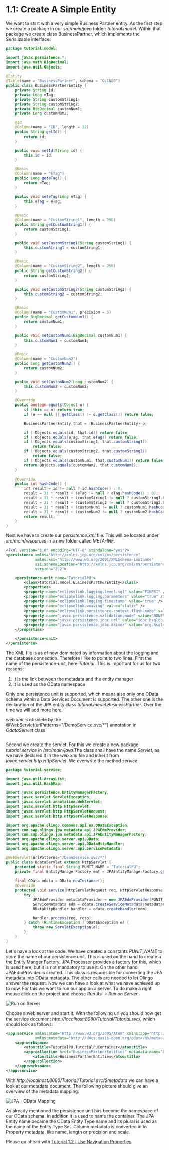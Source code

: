 # 1.1: Create A Simple Entity
We want to start with a very simple Business Partner entity. As the first step we create a package in our _src/main/java_ folder: _tutorial.model_. Within that package we create class BusinessPartner, which implements the Serializable interface:
```Java
package tutorial.model;

import javax.persistence.*;
import java.math.BigDecimal;
import java.util.Objects;

@Entity
@Table(name = "BusinessPartner", schema = "OLINGO")
public class BusinessPartnerEntity {
    private String id;
    private Long eTag;
    private String customString1;
    private String customString2;
    private BigDecimal customNum1;
    private Long customNum2;

    @Id
    @Column(name = "ID", length = 32)
    public String getId() {
        return id;
    }

    public void setId(String id) {
        this.id = id;
    }

    @Basic
    @Column(name = "ETag")
    public Long geteTag() {
        return eTag;
    }

    public void seteTag(Long eTag) {
        this.eTag = eTag;
    }

    @Basic
    @Column(name = "CustomString1", length = 250)
    public String getCustomString1() {
        return customString1;
    }

    public void setCustomString1(String customString1) {
        this.customString1 = customString1;
    }

    @Basic
    @Column(name = "CustomString2", length = 250)
    public String getCustomString2() {
        return customString2;
    }

    public void setCustomString2(String customString2) {
        this.customString2 = customString2;
    }

    @Basic
    @Column(name = "CustomNum1", precision = 5)
    public BigDecimal getCustomNum1() {
        return customNum1;
    }

    public void setCustomNum1(BigDecimal customNum1) {
        this.customNum1 = customNum1;
    }

    @Basic
    @Column(name = "CustomNum2")
    public Long getCustomNum2() {
        return customNum2;
    }

    public void setCustomNum2(Long customNum2) {
        this.customNum2 = customNum2;
    }

    @Override
    public boolean equals(Object o) {
        if (this == o) return true;
        if (o == null || getClass() != o.getClass()) return false;

        BusinessPartnerEntity that = (BusinessPartnerEntity) o;

        if (!Objects.equals(id, that.id)) return false;
        if (!Objects.equals(eTag, that.eTag)) return false;
        if (!Objects.equals(customString1, that.customString1))
            return false;
        if (!Objects.equals(customString2, that.customString2))
            return false;
        if (!Objects.equals(customNum1, that.customNum1)) return false;
        return Objects.equals(customNum2, that.customNum2);
    }

    @Override
    public int hashCode() {
        int result = id != null ? id.hashCode() : 0;
        result = 31 * result + (eTag != null ? eTag.hashCode() : 0);
        result = 31 * result + (customString1 != null ? customString1.hashCode() : 0);
        result = 31 * result + (customString2 != null ? customString2.hashCode() : 0);
        result = 31 * result + (customNum1 != null ? customNum1.hashCode() : 0);
        result = 31 * result + (customNum2 != null ? customNum2.hashCode() : 0);
        return result;
    }
}
```
Next we have to create our _persistence.xml_ file. This will be located under _src/main/resources_ in a new folder called _META-INF_.
```XML
<?xml version="1.0" encoding="UTF-8" standalone="yes"?>
<persistence xmlns="http://xmlns.jcp.org/xml/ns/persistence"
             xmlns:xsi="http://www.w3.org/2001/XMLSchema-instance"
             xsi:schemaLocation="http://xmlns.jcp.org/xml/ns/persistence http://xmlns.jcp.org/xml/ns/persistence/persistence_2_2.xsd"
             version="2.2">

    <persistence-unit name="TutorialPU">
        <class>tutorial.model.BusinessPartnerEntity</class>
        <properties>
        <property name="eclipselink.logging.level.sql" value="FINEST" />
        <property name="eclipselink.logging.parameters" value="true" />
        <property name="eclipselink.logging.timestamp" value="true" />
        <property name="eclipselink.weaving" value="static" />
        <property name="eclipselink.persistence-context.flush-mode" value="commit" />
        <property name="javax.persistence.validation.mode" value="NONE" />
        <property name="javax.persistence.jdbc.url" value="jdbc:hsqldb:mem:com.sample" />
        <property name="javax.persistence.jdbc.driver" value="org.hsqldb.jdbc.JDBCDriver" />
    </properties>

    </persistence-unit>
</persistence>
```
The XML file is as of now dominated by information about the logging and the database connection. Therefore I like to point to two lines. First the name of the persistence-unit, here _Tutorial_. This is important for us for two reasons:
  1. It is the link between the metadata and the entity manager
  2. It is used as the OData namespace

Only one persistence unit is supported, which means also only one OData schema within a Data Services Document is supported. The other one is the declaration of the JPA entity class _<class>tutorial.model.BusinessPartner</class>_. Over the time we will add more here.

_web.xml_ is obsolete by the @WebServlet(urlPatterns="/DemoService.svc/*") annotation in _OdataServlet_ class

```XML
```
Second we create the servlet. For this we create a new package _tutorial.service_ in _/src/main/java_.The class shall have the name _Servlet_, as we have declared it in the _web.xml_ file and inherit from _javax.servlet.http.HttpServlet_. We overwrite the method _service_.
```Java
package tutorial.service;

import java.util.ArrayList;
import java.util.HashMap;

import javax.persistence.EntityManagerFactory;
import javax.servlet.ServletException;
import javax.servlet.annotation.WebServlet;
import javax.servlet.http.HttpServlet;
import javax.servlet.http.HttpServletRequest;
import javax.servlet.http.HttpServletResponse;

import org.apache.olingo.commons.api.ex.ODataException;
import com.sap.olingo.jpa.metadata.api.JPAEdmProvider;
import com.sap.olingo.jpa.metadata.api.JPAEntityManagerFactory;
import org.apache.olingo.server.api.OData;
import org.apache.olingo.server.api.ODataHttpHandler;
import org.apache.olingo.server.api.ServiceMetadata;

@WebServlet(urlPatterns="/DemoService.svc/*")
public class OdataServlet extends HttpServlet {
    protected static final String PUNIT_NAME = "TutorialPU";
    private final EntityManagerFactory emf = JPAEntityManagerFactory.getEntityManagerFactory(PUNIT_NAME, new HashMap<>());

    final OData odata = OData.newInstance();
    @Override
    protected void service(HttpServletRequest req, HttpServletResponse resp) throws ServletException {
        try {
            JPAEdmProvider metadataProvider = new JPAEdmProvider(PUNIT_NAME, emf, null, null);
            ServiceMetadata edm = odata.createServiceMetadata(metadataProvider, new ArrayList<>());
            ODataHttpHandler handler = odata.createHandler(edm);

            handler.process(req, resp);
        } catch (RuntimeException | ODataException e) {
            throw new ServletException(e);
        }
    }
}
```
Let's have a look at the code. We have created a constants _PUNIT_NAME_ to store the name of our persistence unit. This is used on the hand to create a the Entity Manger Factory. JPA Processor provides a factory for this, which is used here, but it is not mandatory to use it. On the other hand JPAEdmProvider is created. This class is responsible for converting the JPA metadata into OData metadata. The other calls are needed to let Olingo answer the request.
Now we can have a look at what we have achieved up to now. For this we want to run our app on a server. To do make a right mouse click on the project and choose _Run As -> Run on Server_ .

![Run on Server](Metadata/RunOnServer.png)

Choose a web server and start it. With the following url you should now get the service document _http://localhost:8080/Tutorial/Tutorial.svc/_, which should look as follows:
```XML
<app:service xmlns:atom="http://www.w3.org/2005/Atom" xmlns:app="http://www.w3.org/2007/app"
             xmlns:metadata="http://docs.oasis-open.org/odata/ns/metadata" metadata:context="$metadata">
    <app:workspace>
        <atom:title>TutorialPU.TutorialPUContainer</atom:title>
        <app:collection href="BusinessPartnerEntities" metadata:name="BusinessPartnerEntities">
            <atom:title>BusinessPartnerEntities</atom:title>
        </app:collection>
    </app:workspace>
</app:service>
```
With _http://localhost:8080/Tutorial/Tutorial.svc/$metadata_ we can have a look at our metadata document. The following picture should give an overview of the metadata mapping:

![JPA - OData Mapping](Metadata/Mapping1.png)

As already mentioned the persistence unit has become the namespace of our OData schema. In addition it is used to name the container. The JPA Entity name became the OData Entity Type name and its plural is used as the name of the Entity Type Set. Column metadata is converted in to Property metadata, like name, length or precision and scale.

Please go ahead with [Tutorial 1.2 : Use Navigation Properties](1-2-UseNavigationProperties.md)
